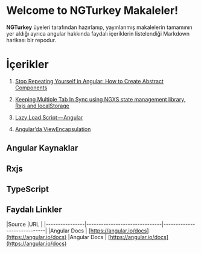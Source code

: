 # Welcome to NGTurkey Makaleler!

**NGTurkey** üyeleri tarafından hazırlanıp, yayınlanmış makalelerin tamamının yer aldığı ayrıca angular hakkında faydalı içeriklerin listelendiği Markdown harikası bir repodur.

# İçerikler

 1. [Stop Repeating Yourself in Angular: How to Create Abstract Components](https://medium.com/@ozak/stop-repeating-yourself-in-angular-how-to-create-abstract-components-9726d43c99ab)

 2. [Keeping Multiple Tab In Sync using NGXS state management library, Rxjs and localStorage](https://medium.com/@mehmetakifalp/keeping-multiple-tab-in-sync-using-ngxs-state-management-library-rxjs-and-localstorage-840c0bf615fa)
 3. [Lazy Load Script — Angular](https://medium.com/@mehmeterim/lazy-load-script-angular-9bc3e7e8acfa)
 4.  [Angular’da ViewEncapsulation](http://www.berksoyyilmaz.com/angularda-viewencapsulation/)

## Angular Kaynaklar


## Rxjs


## TypeScript


## Faydalı Linkler



|Source                   |URL                                      |
|----------------|-------------------------------|-----------------------------|
|Angular Docs | [https://angular.io/docs](https://angular.io/docs)
|Angular Docs | [https://angular.io/docs](https://angular.io/docs) 
